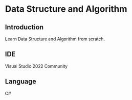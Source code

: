 # Data Structure and Algorithm

## Introduction 
Learn Data Structure and Algorithm from scratch.  

## IDE
Visual Studio 2022 Community

## Language
C#